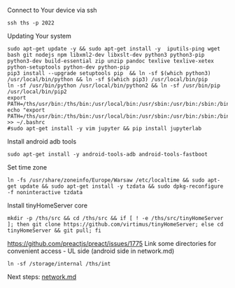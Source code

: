 <!--
#### made on base of /i3c/dockerfiles/inb
#--upgrade was causing issues like https://github.com/preactjs/preact/issues/1775

#@bashMarkupScript:0.0.1
#@depends:androidtv-userland
-->

Connect to Your device via ssh 
```
ssh ths -p 2022
```

Updating Your system
```
sudo apt-get update -y && sudo apt-get install -y  iputils-ping wget bash git nodejs npm libxml2-dev libxslt-dev python3 python3-pip python3-dev build-essential zip unzip pandoc texlive texlive-xetex python-setuptools python-dev python-pip 
pip3 install --upgrade setuptools pip  && ln -sf $(which python3) /usr/local/bin/python && ln -sf $(which pip3) /usr/local/bin/pip
ln -sf /usr/bin/python /usr/local/bin/python2 && ln -sf /usr/bin/pip /usr/local/bin/pip2
export PATH=/ths/usr/bin:/ths/bin:/usr/local/bin:/usr/sbin:/usr/bin:/sbin:/bin
echo "export PATH=/ths/usr/bin:/ths/bin:/usr/local/bin:/usr/sbin:/usr/bin:/sbin:/bin" >> ~/.bashrc
#sudo apt-get install -y vim jupyter && pip install jupyterlab
```

Install android adb tools
```
sudo apt-get install -y android-tools-adb android-tools-fastboot 
```

Set time zone
```
ln -fs /usr/share/zoneinfo/Europe/Warsaw /etc/localtime && sudo apt-get update && sudo apt-get install -y tzdata && sudo dpkg-reconfigure -f noninteractive tzdata
```

Install tinyHomeServer core
```
mkdir -p /ths/src && cd /ths/src && if [ ! -e /ths/src/tinyHomeServer ]; then git clone https://github.com/virtimus/tinyHomeServer; else cd tinyHomeServer && git pull; fi
```

https://github.com/preactjs/preact/issues/1775
Link some directories for convenient access - UL side (android side in network.md)
```
ln -sf /storage/internal /ths/int 
```

Next steps: [network.md](network.md)





